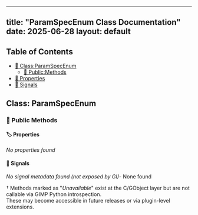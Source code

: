 <!-- Formatted by A³BS formatter.py -->
<!-- Generated by A³BS document.py -->
---
title: "ParamSpecEnum Class Documentation"
date: 2025-06-28
layout: default
---

## Table of Contents
- [🔧 Class:ParamSpecEnum](#class-paramspecenum)
  - [ 🔹 Public:Methods](#public-methods)
- [🔧 Properties](#properties-)
- [🔧 Signals](#signals-)
## Class: ParamSpecEnum
### 🔹 Public Methods
<a name="public-methods"></a>
#### 🏷️ Properties
<a name="properties-"></a>
_No properties found_
#### 📣 Signals
<a name="signals-"></a>
_No signal metadata found (not exposed by GI)_- None found

† Methods marked as "_Unavailable_" exist at the C/GObject layer but are not callable via GIMP Python introspection.  
These may become accessible in future releases or via plugin-level extensions.